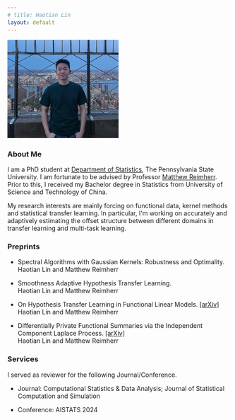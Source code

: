 ```yaml
---
# title: Haotian Lin
layout: default
---
```



<p align="left" width="100%">
    <img width="50%" src="profile.jpg"> 
</p>

<!-- <img style="border: 0px solid ; width: 325px; height: 274px;" src="profile.jpg" alt="hi" class="inline"> -->

### **About Me**

I am a PhD student at [Department of Statistics](https://science.psu.edu/stat), The Pennsylvania State University. I am fortunate to be advised by Professor [Matthew Reimherr](https://mreimherr.github.io/). Prior to this, I received my Bachelor degree in Statistics from University of Science and Technology of China. 

My research interests are mainly forcing on functional data, kernel methods and statistical transfer learning. In particular, I'm working on accurately and adaptively estimating the offset structure between different domains in transfer learning and multi-task learning.



<!-- ### **Education**

[The University of Chicago](https://www.uchicago.edu/)
* Ph.D. in Statistics, 2018
* Advisor: [Rina Foygel Barber](http://galton.uchicago.edu/~rina/)

[Seoul National University](http://en.snu.ac.kr/)
* M.S., Statistics, 2013 (Advisor: [Byeong U. Park](https://stat.snu.ac.kr/theostat/BUPark.htm))
* B.S., Statistics, B.A., Economics, Minor in Mathematics, 2011 -->


### **Preprints**

- Spectral Algorithms with Gaussian Kernels: Robustness and Optimality.\
  Haotian Lin and Matthew Reimherr

- Smoothness Adaptive Hypothesis Transfer Learning.\
  Haotian Lin and Matthew Reimherr

- On Hypothesis Transfer Learning in Functional Linear Models. [[arXiv]](https://arxiv.org/abs/2206.04277)\
  Haotian Lin and Matthew Reimherr

- Differentially Private Functional Summaries via the Independent Component Laplace Process. [[arXiv]](https://arxiv.org/abs/2309.00125)\
  Haotian Lin and Matthew Reimherr



### **Services**

I served as reviewer for the following Journal/Conference.

- Journal: Computational Statistics & Data Analysis; Journal of Statistical Computation and Simulation

- Conference: AISTATS 2024


<!-- ### **Extended Abstracts**

- Simultaneous spectral scaling and basis material map reconstruction for spectral CT with photon-counting detectors.
Emil Y Sidky, Taly Gilat Schmidt, Rina Foygel Barber, Wooseok Ha, and Xiaochuan Pan. 4th International Conference on Image Formation in X-ray Computed Tomography (_CT meeting 2016_). -->



<!-- ### **Teaching at UC Berkeley**

- STAT88: Probability and Mathematical Statistics in Data Science (Fall 2020).

- STAT158: Design and Analysis of Experiments (Spring 2020). -->
